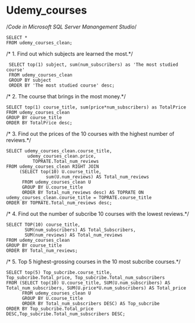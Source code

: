 # Udemy_courses


/*Code in Microsoft SQL Server Manangement Studio*/

    SELECT *
    FROM udemy_courses_clean;


/* 1. Find out which subjects are learned the most.*/

     SELECT top(1) subject, sum(num_subscribers) as 'The most studied course'
     FROM udemy_courses_clean
     GROUP BY subject
     ORDER BY 'The most studied course' desc;


/* 2. The course that brings in the most money.*/

    SELECT top(1) course_title, sum(price*num_subscribers) as TotalPrice
    FROM udemy_courses_clean
    GROUP BY course_title
    ORDER BY TotalPrice desc;

/* 3. Find out the prices of the 10 courses with the highest number of reviews.*/

    SELECT udemy_courses_clean.course_title,
            udemy_courses_clean.price,
	          TOPRATE.Total_num_reviews 
    FROM udemy_courses_clean RIGHT JOIN 
         (SELECT top(10) U.course_title, 
	               sum(U.num_reviews) AS Total_num_reviews
          FROM udemy_courses_clean U
          GROUP BY U.course_title
          ORDER BY Total_num_reviews desc) AS TOPRATE ON udemy_courses_clean.course_title = TOPRATE.course_title
    ORDER BY TOPRATE.Total_num_reviews desc;

/* 4. Find out the number of subcribe 10 courses with the lowest reviews.*/

    SELECT TOP(10) course_title, 
           SUM(num_subscribers) AS Total_Subscribers,
           SUM(num_reviews) AS Total_num_reviews   
    FROM udemy_courses_clean 
    GROUP BY course_title
    ORDER BY Total_num_reviews;

/* 5. Top 5 highest-grossing courses in the 10 most subcribe courses.*/

    SELECT top(5) Top_subcribe.course_title, 
    Top_subcribe.Total_price, Top_subcribe.Total_num_subscribers 
    FROM (SELECT top(10) U.course_title, SUM(U.num_subscribers) AS Total_num_subscribers, SUM(U.price*U.num_subscribers) AS Total_price
          FROM udemy_courses_clean U
          GROUP BY U.course_title
          ORDER BY Total_num_subscribers DESC) AS Top_subcribe
    ORDER BY Top_subcribe.Total_price DESC,Top_subcribe.Total_num_subscribers DESC; 

